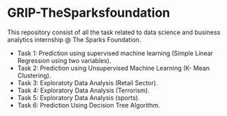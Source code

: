 # GRIP-TheSparksfoundation
This repository consist of all the task related to data science and business analytics internship @ The Sparks Foundation.

 - Task 1: Prediction using supervised machine learning (Simple Linear Regression using two variables).
 - Task 2: Prediction using Unsupervised Machine Learning (K- Mean Clustering).
 - Task 3: Exploratoty Data Analysis (Retail Sector).
 - Task 4: Exploratory Data Analysis (Terrorism).
 - Task 5: Exploratory Data Analysis (sports).
 - Task 6: Prediction Using Decision Tree Algorithm.
